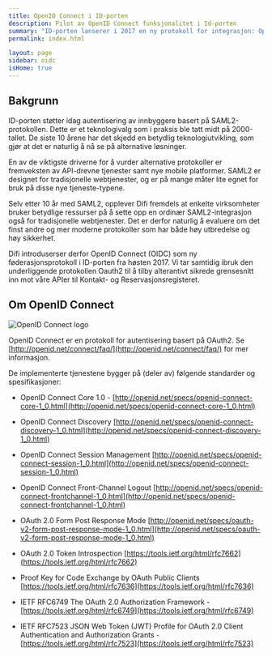 ```yaml
---
title: OpenID Connect i ID-porten
description: Pilot av OpenID Connect funksjonalitet i Id-porten
summary: "ID-porten lanserer i 2017 en ny protokoll for integrasjon: OpenID Connect"
permalink: index.html

layout: page
sidebar: oidc
isHome: true
---
```


## Bakgrunn

ID-porten støtter idag autentisering av innbyggere basert på SAML2-protokollen. Dette er et teknologivalg som i praksis ble tatt midt på 2000-tallet. De siste 10 årene har det skjedd en betydlig teknologiutvikling, som gjør at det er naturlig å nå se på alternative løsninger.

En av de viktigste driverne for å vurder alternative protokoller er fremveksten av API-drevne tjenester samt nye mobile platformer. SAML2 er designet for tradisjonelle webtjenester, og er på mange måter lite egnet for bruk på disse nye tjeneste-typene.

Selv etter 10 år med SAML2, opplever Difi fremdels at enkelte virksomheter bruker betydlige ressurser på å sette opp en ordinær SAML2-integrasjon også for tradisjonelle webtjenester. Det er derfor naturlig å evaluere om det finst andre og mer moderne protokoller som har både høy utbredelse og høy sikkerhet.

Difi introduserser derfor OpenID Connect (OIDC) som ny føderasjonsprotokoll i ID-porten fra høsten 2017. Vi tar samtidig ibruk den underliggende protokollen Oauth2 til å tilby alterantivt sikrede grensesnitt inn mot våre APIer til Kontakt- og Reservasjonsregisteret.

## Om OpenID Connect

![](/idporten-oidc-dokumentasjon/images/oidc.png "OpenID Connect logo")

OpenID Connect er en protokoll for autentisering basert på OAuth2. Se [http://openid.net/connect/faq/](http://openid.net/connect/faq/) for mer informasjon.

De implementerte tjenestene bygger på (deler av) følgende standarder og spesifikasjoner:

* OpenID Connect Core 1.0 - [http://openid.net/specs/openid-connect-core-1_0.html](http://openid.net/specs/openid-connect-core-1_0.html)
* OpenID Connect Discovery
[http://openid.net/specs/openid-connect-discovery-1_0.html](http://openid.net/specs/openid-connect-discovery-1_0.html)

* OpenID Connect Session Management
[http://openid.net/specs/openid-connect-session-1_0.html](http://openid.net/specs/openid-connect-session-1_0.html)
* OpenID Connect Front-Channel Logout
[http://openid.net/specs/openid-connect-frontchannel-1_0.html](http://openid.net/specs/openid-connect-frontchannel-1_0.html)
* OAuth 2.0 Form Post Response Mode
[http://openid.net/specs/oauth-v2-form-post-response-mode-1_0.html](http://openid.net/specs/oauth-v2-form-post-response-mode-1_0.html)
* OAuth 2.0 Token Introspection
[https://tools.ietf.org/html/rfc7662](https://tools.ietf.org/html/rfc7662)
* Proof Key for Code Exchange by OAuth Public Clients
[https://tools.ietf.org/html/rfc7636](https://tools.ietf.org/html/rfc7636)

* IETF RFC6749 The OAuth 2.0 Authorization Framework - [https://tools.ietf.org/html/rfc6749](https://tools.ietf.org/html/rfc6749)
* IETF RFC7523 JSON Web Token (JWT) Profile for OAuth 2.0 Client Authentication and Authorization Grants - [https://tools.ietf.org/html/rfc7523](https://tools.ietf.org/html/rfc7523)

